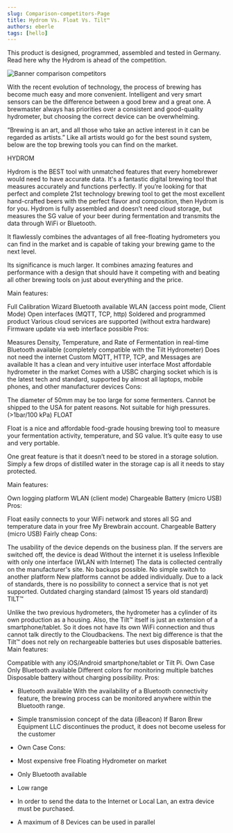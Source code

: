 ```yaml
---
slug: Comparison-competitors-Page 
title: Hydrom Vs. Float Vs. Tilt™
authors: eberle
tags: [hello]
---
```


This product is designed, programmed, assembled and tested in Germany. 
Read here why the Hydrom is ahead of the competition.

<!--truncate-->

![Banner comparison competitors](./FloatHydromTilt.jpeg)

With the recent evolution of technology, the process of brewing has become much easy and more convenient. Intelligent and very smart sensors can be the difference between a good brew and a great one. A brewmaster always has priorities over a consistent and good-quality hydrometer, but choosing the correct device can be overwhelming.

“Brewing is an art, and all those who take an active interest in it can be regarded as artists.” Like all artists would go for the best sound system, below are the top brewing tools you can find on the market.


HYDROM

Hydrom is the BEST tool with unmatched features that every homebrewer would need to have accurate data. It's a fantastic digital brewing tool that measures accurately and functions perfectly. If you’re looking for that perfect and complete 21st technology brewing tool to get the most excellent hand-crafted beers with the perfect flavor and composition, then Hydrom is for you. Hydrom is fully assembled and doesn’t need cloud storage, but measures the SG value of your beer during fermentation and transmits the data through WiFi or Bluetooth.

It flawlessly combines the advantages of all free-floating hydrometers you can find in the market and is capable of taking your brewing game to the next level.

Its significance is much larger. It combines amazing features and performance with a design that should have it competing with and beating all other brewing tools on just about everything and the price.

Main features:

Full Calibration Wizard
Bluetooth available
WLAN (access point mode, Client Mode)
Open interfaces (MQTT, TCP, http)
Soldered and programmed product
Various cloud services are supported (without extra hardware)
Firmware update via web interface possible
Pros:

Measures Density, Temperature, and Rate of Fermentation in real-time
Bluetooth available (completely compatible with the Tilt Hydrometer)
Does not need the internet
Custom MQTT, HTTP, TCP, and Messages are available
It has a clean and very intuitive user interface
Most affordable hydrometer in the market
Comes with a USBC charging socket which is is the latest tech and standard, supported by almost all laptops, mobile phones, and other manufacturer devices
Cons:

The diameter of 50mm may be too large for some fermenters.
Cannot be shipped to the USA for patent reasons.
Not suitable for high pressures. (>1bar/100 kPa)
FLOAT

Float is a nice and affordable food-grade housing brewing tool to measure your fermentation activity, temperature, and SG value. It’s quite easy to use and very portable.

One great feature is that it doesn’t need to be stored in a storage solution. Simply a few drops of distilled water in the storage cap is all it needs to stay protected.

Main features:

Own logging platform
WLAN (client mode)
Chargeable Battery (micro USB)
Pros:

Float easily connects to your WiFi network and stores all SG and temperature data in your free My Brewbrain account.
Chargeable Battery (micro USB)
Fairly cheap
Cons:

The usability of the device depends on the business plan.
If the servers are switched off, the device is dead
Without the internet it is useless
Inflexible with only one interface (WLAN with Internet)
The data is collected centrally on the manufacturer's site.
No backups possible.
No simple switch to another platform
New platforms cannot be added individually.
Due to a lack of standards, there is no possibility to connect a service that is not yet supported.
Outdated charging standard (almost 15 years old standard)
TILT™

Unlike the two previous hydrometers, the hydrometer has a cylinder of its own production as a housing.
Also, the Tilt™ itself is just an extension of a smartphone/tablet.
So it does not have its own WiFi connection and thus cannot talk directly to the Cloudbackens.
The next big difference is that the Tilt™ does not rely on rechargeable batteries but uses disposable batteries.
Main features:

Compatible with any iOS/Android smartphone/tablet or Tilt Pi.
Own Case
Only Bluetooth available
Different colors for monitoring multiple batches
Disposable battery without charging possibility.
Pros:

* Bluetooth available
With the availability of a Bluetooth connectivity feature, the brewing process can be monitored anywhere within the Bluetooth range.
* Simple transmission concept of the data (iBeacon)
If Baron Brew Equipment LLC discontinues the product, it does not become useless for the customer
* Own Case
Cons:

* Most expensive free Floating Hydrometer on market
* Only Bluetooth available
* Low range
* In order to send the data to the Internet or Local Lan, an extra device must be purchased.
* A maximum of 8 Devices can be used in parallel


